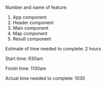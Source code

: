 Number and name of feature: 
1. App component
2. Header component
3. Main component
4. Map component
5. Result component

Estimate of time needed to complete: 2 hours

Start time: 930am

Finish time: 1130am

Actual time needed to complete: 1030